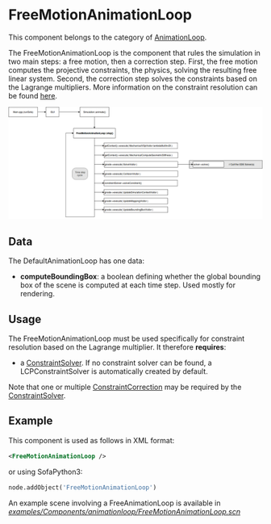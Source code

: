 FreeMotionAnimationLoop
=======================

This component belongs to the category of [AnimationLoop](https://www.sofa-framework.org/community/doc/main-principles/animation-loop/).

The FreeMotionAnimationLoop is the component that rules the simulation in two main steps: a free motion, then a correction step. First, the free motion computes the projective constraints, the physics, solving the resulting free linear system. Second, the correction step solves the constraints based on the Lagrange multipliers. More information on the constraint resolution can be found [here](https://www.sofa-framework.org/community/doc/main-principles/constraints/lagrange-constraint/).

<a href="https://github.com/sofa-framework/doc/blob/master/images/animationloop/FreeMotionAnimationLoop.png?raw=true"><img src="https://github.com/sofa-framework/doc/blob/master/images/animationloop/FreeMotionAnimationLoop.png?raw=true" title="Flow diagram for a FreeMotionAnimationLoop"/></a>

Data
----

The DefaultAnimationLoop has one data:

- **computeBoundingBox**: a boolean defining whether the global bounding box of the scene is computed at each time step. Used mostly for rendering.


Usage
-----

The FreeMotionAnimationLoop must be used specifically for constraint resolution based on the Lagrange multiplier. It therefore **requires**:

- a [ConstraintSolver](https://www.sofa-framework.org/community/doc/main-principles/constraints/lagrange-constraint/#constraintsolver-in-sofa). If no constraint solver can be found, a LCPConstraintSolver is automatically created by default.

Note that one or multiple [ConstraintCorrection](https://www.sofa-framework.org/community/doc/main-principles/constraints/lagrange-constraint/#constraintcorrection) may be required by the [ConstraintSolver](https://www.sofa-framework.org/community/doc/main-principles/constraints/lagrange-constraint/#constraintsolver-in-sofa).


Example
-------

This component is used as follows in XML format:

``` xml
<FreeMotionAnimationLoop />
```

or using SofaPython3:

``` python
node.addObject('FreeMotionAnimationLoop')
```

An example scene involving a FreeAnimationLoop is available in [*examples/Components/animationloop/FreeMotionAnimationLoop.scn*](https://github.com/sofa-framework/sofa/blob/master/examples/Components/animationloop/FreeMotionAnimationLoop.scn)
